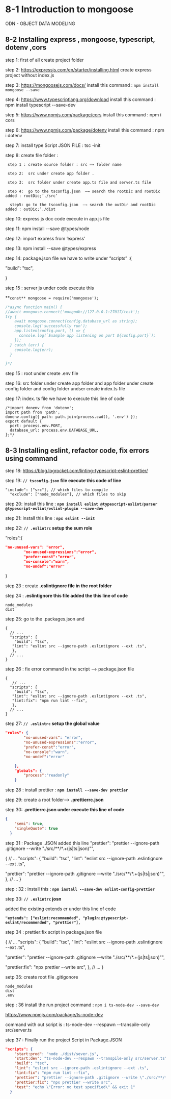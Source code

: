 # **8-1 Introduction to mongoose**

ODN - OBJECT DATA MODELING 

## ****8-2 Installing express , mongoose, typescript, dotenv ,cors****

step 1: first of all create project folder 

step 2: https://expressjs.com/en/starter/installing.html create express project without index.js

step 3:  https://mongoosejs.com/docs/ install this command : `npm install mongoose --save`

step 4:  https://www.typescriptlang.org/download install this command : npm install typescript --save-dev

step 5: https://www.npmjs.com/package/cors install this command : npm i cors

step 6: https://www.npmjs.com/package/dotenv install this command : npm i dotenv

step 7:  install type Script JSON FILE : tsc -init

step 8:  create file folder :

     step 1 : create source folder : src —→ folder name 

     step 2:  src under create app folder .

     step 3:  src folder under create app.ts file and server.ts file 

     step 4:  go to the tsconfig.json  —→ search the rootDic and rootDic added : rootDic;’./src’

      step5: go to the tsconfig.json  —→ search the outDir and rootDic added : outDic;’./dist

step 10: express js doc code execute in app.js file 

step 11:  npm install --save @types/node 

step 12:  import express from ‘express’

step 13:  npm install --save @types/express

step 14: package.json file we have to write  under “scripts” :{

"build": "tsc",

}

step 15 : server js under code execute this 

**`const** mongoose = require('mongoose');`

```jsx
/*async function main() {
//await mongoose.connect('mongodb://127.0.0.1:27017/test');
try {
    await mongoose.connect(config.database_url as string);
    console.log('successfully run');
    app.listen(config.port, () => {
      console.log(`Example app listening on port ${config.port}`);
    });
  } catch (err) {
    console.log(err);
  }

}*/

```

step 15 :  root under create .env file 

step 16:  src folder under create app folder and app folder under create  config folder and config folder undser create index.ts file 

step 17:  index. ts file we have to execute this line of code 

```tsx
/*import donenv from 'dotenv';
import path from 'path';
donenv.config({ path: path.join(process.cwd(), '.env') });
export default {
  port: process.env.PORT,
  database_url: process.env.DATABASE_URL,
};*/

```

## ****8-3 Installing eslint, refactor code, fix errors using command****

step 18: https://blog.logrocket.com/linting-typescript-eslint-prettier/

step 19: **`// tsconfig.json` file execute this code of line**  

```
"include": ["src"], // which files to compile
  "exclude": ["node_modules"], // which files to skip
```

step 20: install this line :  **`npm install eslint @typescript-eslint/parser @typescript-eslint/eslint-plugin --save-dev`**

step 21:  install this line : **`npx eslint --init`**

step 22: **`// .eslintrc`  setup the sum role** 

“roles”:{

```json
"no-unused-vars": "error",
        "no-unused-expressions":"error",
        "prefer-const":"error",
        "no-console":"warn",
        "no-undef":"error"
```

}

step 23 : create **.eslintignore file in the root folder** 

step 24 : **.eslintignore this file added the this line of code** 

```
node_modules
dist
```

step 25: go to the .packages.json  and 

```
{
  // ...
  "scripts": {
    "build": "tsc",
   "lint": "eslint src --ignore-path .eslintignore --ext .ts",
   },
  // ...
}
```

step 26 : fix error  command in the script ——> package.json file 

```
{
   // ...
  "scripts": {
    "build": "tsc",
   "lint": "eslint src --ignore-path .eslintignore --ext .ts",
   "lint:fix": "npm run lint --fix",
   },
  // ...
}
```

step 27:  **`// .eslintrc`  setup the  global value** 

```json
"rules": {
        "no-unused-vars": "error",
        "no-unused-expressions":"error",
        "prefer-const":"error",
        "no-console":"warn",
        "no-undef":"error"

    },
    "globals": {
        "process":"readonly"
    }
```

step 28 : install prettier  : **`npm install --save-dev prettier`**

step 29:  create a root folder—> **.prettierrc.json**

step 30: **.prettierrc.json under execute this line of code** 

```json
{
    "semi": true,
    "singleQuote": true
  }
```

step 31 : Package .JSON added this line "prettier": "prettier --ignore-path .gitignore --write \"./src/**/*.+(js|ts|json)\"",

{
// ...
"scripts": {
"build": "tsc",
"lint": "eslint src --ignore-path .eslintignore --ext .ts",

"prettier": "prettier --ignore-path .gitignore --write \"./src/**/*.+(js|ts|json)\"",
},
// ...
}

step : 32 : install this : **`npm install --save-dev eslint-config-prettier`**

step 33: **`// .eslintrc` josn** 

added the existing extends  er under this line of code 

**`"extends": ["eslint:recommended", "plugin:@typescript-eslint/recommended", "prettier"],`**

step 34 : prettier:fix script in package.json file 

{
// ...
"scripts": {
"build": "tsc",
"lint": "eslint src --ignore-path .eslintignore --ext .ts",

"prettier": "prettier --ignore-path .gitignore --write \"./src/**/*.+(js|ts|json)\"",

"prettier:fix": "npx prettier --write src",
},
// ...
}

setp 35: create root file .gitigonore

```
node_modules
dist
.env
```

step : 36 install the run project command : `npm i ts-node-dev --save-dev`

https://www.npmjs.com/package/ts-node-dev

command with out script is : ts-node-dev --respawn --transpile-only src/server.ts

step 37 : Finally run the project Script in Package.JSON

```json
"scripts": {
    "start:prod": "node ./dist/sever.js",
    "start:dev": "ts-node-dev --respawn --transpile-only src/server.ts",
    "build": "tsc",
    "lint": "eslint src --ignore-path .eslintignore --ext .ts",
    "lint:fix": "npm run lint --fix",
    "prettier": "prettier --ignore-path .gitignore --write \"./src/**/*.+(js|ts|json)\"",
    "prettier:fix": "npx prettier --write src",
    "test": "echo \"Error: no test specified\" && exit 1"
  }
```